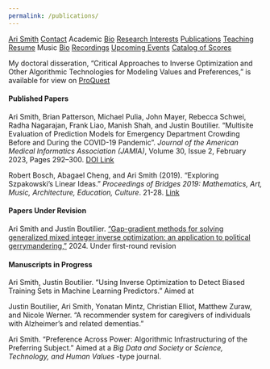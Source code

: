 ```yaml
---
permalink: /publications/
---
```


<div class="sidenav">
  <a href="../">Ari Smith</a>
  <a href="../contact">Contact</a>
  <atitle>Academic</atitle>
  <a href="../academic-bio"><asub>Bio</asub></a>
  <a href="../research-interests"><asub>Research Interests</asub></a>
  <a href="../publications"><asub>Publications</asub></a>
  <a href="../teaching"><asub>Teaching</asub></a>
  <a href="../Ari Smith Resume as of 05-19-2025.pdf" download><asub>Resume</asub></a>
  <atitle>Music</atitle>
  <a href="../music-bio"><asub>Bio</asub></a>
  <a href="../recordings"><asub>Recordings</asub></a>
  <a href="../upcoming"><asub>Upcoming Events</asub></a>
  <a href="../catalog-of-works"><asub>Catalog of Scores</asub></a>
</div>

My doctoral disseration, “Critical Approaches to Inverse Optimization and Other Algorithmic Technologies for Modeling Values and Preferences,” is available for view on [ProQuest](https://www.proquest.com/docview/3202723341)

#### Published Papers

Ari Smith, Brian Patterson, Michael Pulia, John Mayer, Rebecca Schwei, Radha Nagarajan, Frank Liao, Manish Shah, and Justin Boutilier. “Multisite Evaluation of Prediction Models for Emergency Department Crowding Before and During the COVID-19 Pandemic”. *Journal of the American Medical Informatics Association (JAMIA)*, Volume 30, Issue 2, February 2023, Pages 292–300. [DOI Link](https://doi.org/10.1093/jamia/ocac214)

Robert Bosch, Abagael Cheng, and Ari Smith (2019). “Exploring Szpakowski’s Linear Ideas.” *Proceedings of Bridges 2019: Mathematics, Art, Music, Architecture, Education, Culture*. 21-28. [Link](http://archive.bridgesmathart.org/2019/bridges2019-21.html)

#### Papers Under Revision

Ari Smith and Justin Boutilier. [“Gap-gradient methods for solving generalized mixed integer inverse optimization: an application to political gerrymandering,”](https://arxiv.org/abs/2406.09457) 2024. Under first-round revision

#### Manuscripts in Progress

Ari Smith, Justin Boutilier. “Using Inverse Optimization to Detect Biased Training Sets in Machine Learning Predictors.” Aimed at

Justin Boutilier, Ari Smith, Yonatan Mintz, Christian Elliot, Matthew Zuraw, and Nicole Werner. “A recommender system for caregivers of individuals with Alzheimer’s and related dementias.”

Ari Smith. “Preference Across Power: Algorithmic Infrastructuring of the Preferring Subject.” Aimed at a *Big Data and Society* or *Science, Technology, and Human Values* -type journal.

